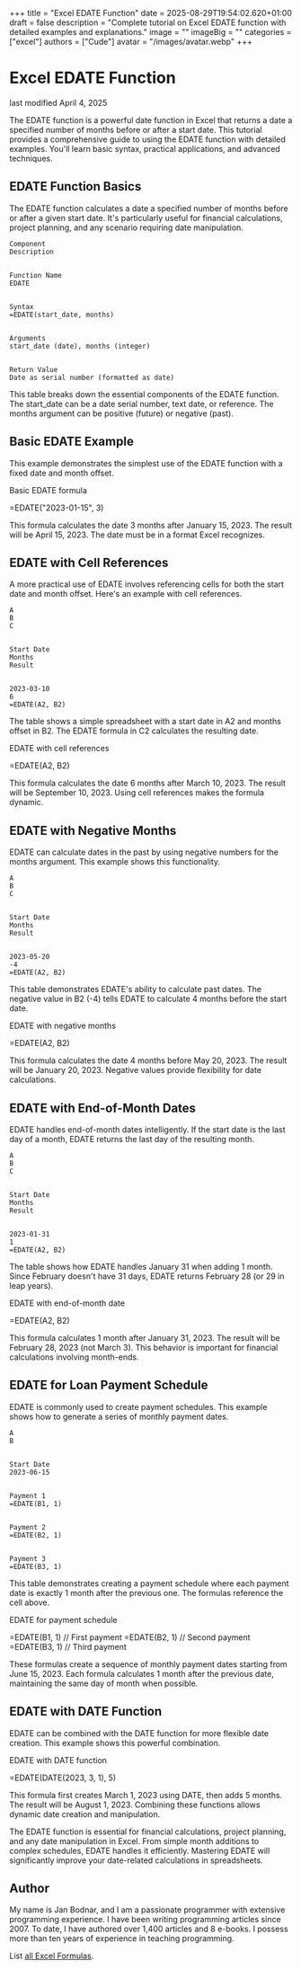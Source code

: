 +++
title = "Excel EDATE Function"
date = 2025-08-29T19:54:02.620+01:00
draft = false
description = "Complete tutorial on Excel EDATE function with detailed examples and explanations."
image = ""
imageBig = ""
categories = ["excel"]
authors = ["Cude"]
avatar = "/images/avatar.webp"
+++

# Excel EDATE Function

last modified April 4, 2025

The EDATE function is a powerful date function in Excel that 
returns a date a specified number of months before or after a start date. 
This tutorial provides a comprehensive guide to using the EDATE 
function with detailed examples. You'll learn basic syntax, practical 
applications, and advanced techniques.

## EDATE Function Basics

The EDATE function calculates a date a specified number of months 
before or after a given start date. It's particularly useful for financial 
calculations, project planning, and any scenario requiring date manipulation.

  
    Component
    Description
  
  
    Function Name
    EDATE
  
  
    Syntax
    =EDATE(start_date, months)
  
  
    Arguments
    start_date (date), months (integer)
  
  
    Return Value
    Date as serial number (formatted as date)
  

This table breaks down the essential components of the EDATE
function. The start_date can be a date serial number, text date, or reference.
The months argument can be positive (future) or negative (past).

## Basic EDATE Example

This example demonstrates the simplest use of the EDATE function with a fixed 
date and month offset.

Basic EDATE formula
  

=EDATE("2023-01-15", 3)

This formula calculates the date 3 months after January 15, 2023. The result 
will be April 15, 2023. The date must be in a format Excel recognizes.

## EDATE with Cell References

A more practical use of EDATE involves referencing cells for both 
the start date and month offset. Here's an example with cell references.

  
    A
    B
    C
  
  
    Start Date
    Months
    Result
  
  
    2023-03-10
    6
    =EDATE(A2, B2)
  

The table shows a simple spreadsheet with a start date in A2 and months offset 
in B2. The EDATE formula in C2 calculates the resulting date.

EDATE with cell references
  

=EDATE(A2, B2)

This formula calculates the date 6 months after March 10, 2023. The result 
will be September 10, 2023. Using cell references makes the formula dynamic.

## EDATE with Negative Months

EDATE can calculate dates in the past by using negative numbers for the months 
argument. This example shows this functionality.

  
    A
    B
    C
  
  
    Start Date
    Months
    Result
  
  
    2023-05-20
    -4
    =EDATE(A2, B2)
  

This table demonstrates EDATE's ability to calculate past dates. The negative 
value in B2 (-4) tells EDATE to calculate 4 months before the start date.

EDATE with negative months
  

=EDATE(A2, B2)

This formula calculates the date 4 months before May 20, 2023. The result will 
be January 20, 2023. Negative values provide flexibility for date calculations.

## EDATE with End-of-Month Dates

EDATE handles end-of-month dates intelligently. If the start date is the last 
day of a month, EDATE returns the last day of the resulting month.

  
    A
    B
    C
  
  
    Start Date
    Months
    Result
  
  
    2023-01-31
    1
    =EDATE(A2, B2)
  

The table shows how EDATE handles January 31 when adding 1 month. Since 
February doesn't have 31 days, EDATE returns February 28 (or 29 in leap years).

EDATE with end-of-month date
  

=EDATE(A2, B2)

This formula calculates 1 month after January 31, 2023. The result will be 
February 28, 2023 (not March 3). This behavior is important for financial 
calculations involving month-ends.

## EDATE for Loan Payment Schedule

EDATE is commonly used to create payment schedules. This example shows how to 
generate a series of monthly payment dates.

  
    A
    B
  
  
    Start Date
    2023-06-15
  
  
    Payment 1
    =EDATE(B1, 1)
  
  
    Payment 2
    =EDATE(B2, 1)
  
  
    Payment 3
    =EDATE(B3, 1)
  

This table demonstrates creating a payment schedule where each payment date is 
exactly 1 month after the previous one. The formulas reference the cell above.

EDATE for payment schedule
  

=EDATE(B1, 1)  // First payment
=EDATE(B2, 1)  // Second payment
=EDATE(B3, 1)  // Third payment

These formulas create a sequence of monthly payment dates starting from June 15, 
2023. Each formula calculates 1 month after the previous date, maintaining the 
same day of month when possible.

## EDATE with DATE Function

EDATE can be combined with the DATE function for more flexible date creation. 
This example shows this powerful combination.

EDATE with DATE function
  

=EDATE(DATE(2023, 3, 1), 5)

This formula first creates March 1, 2023 using DATE, then adds 5 months. The 
result will be August 1, 2023. Combining these functions allows dynamic date 
creation and manipulation.

The EDATE function is essential for financial calculations, project 
planning, and any date manipulation in Excel. From simple month additions to 
complex schedules, EDATE handles it efficiently. Mastering EDATE will 
significantly improve your date-related calculations in spreadsheets.

## Author

My name is Jan Bodnar, and I am a passionate programmer with extensive
programming experience. I have been writing programming articles since 2007.
To date, I have authored over 1,400 articles and 8 e-books. I possess more
than ten years of experience in teaching programming.

List [all Excel Formulas](/all/#excel).
